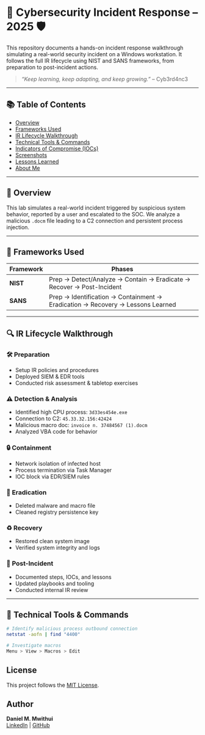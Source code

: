 # 🧠 Cybersecurity Incident Response – 2025 🛡️  
 
This repository documents a hands-on incident response walkthrough simulating a real-world security incident on a Windows workstation. It follows the full IR lifecycle using NIST and SANS frameworks, from preparation to post-incident actions.

> _“Keep learning, keep adapting, and keep growing.”_ – Cyb3rd4nc3

---

## 📚 Table of Contents

- [Overview](#overview)
- [Frameworks Used](#frameworks-used)
- [IR Lifecycle Walkthrough](#ir-lifecycle-walkthrough)
- [Technical Tools & Commands](#technical-tools--commands)
- [Indicators of Compromise (IOCs)](#indicators-of-compromise-iocs)
- [Screenshots](#screenshots)
- [Lessons Learned](#lessons-learned)
- [About Me](#about-me)

---

## 📌 Overview

This lab simulates a real-world incident triggered by suspicious system behavior, reported by a user and escalated to the SOC. We analyze a malicious `.docm` file leading to a C2 connection and persistent process injection.

---

## 📐 Frameworks Used

| Framework | Phases |
|----------|--------|
| **NIST** | Prep → Detect/Analyze → Contain → Eradicate → Recover → Post-Incident |
| **SANS** | Prep → Identification → Containment → Eradication → Recovery → Lessons Learned |

---

## 🔍 IR Lifecycle Walkthrough

### 🛠️ Preparation
- Setup IR policies and procedures
- Deployed SIEM & EDR tools
- Conducted risk assessment & tabletop exercises

### ⚠️ Detection & Analysis
- Identified high CPU process: `3d33es454e.exe`
- Connection to C2: `45.33.32.156:42424`
- Malicious macro doc: `invoice n. 37484567 (1).docm`
- Analyzed VBA code for behavior

### 🔒 Containment
- Network isolation of infected host
- Process termination via Task Manager
- IOC block via EDR/SIEM rules

### 🧹 Eradication
- Deleted malware and macro file
- Cleaned registry persistence key

### ♻️ Recovery
- Restored clean system image
- Verified system integrity and logs

### 📄 Post-Incident
- Documented steps, IOCs, and lessons
- Updated playbooks and tooling
- Conducted internal IR review

---

## 🧰 Technical Tools & Commands

```bash
# Identify malicious process outbound connection
netstat -aofn | find "4400"

# Investigate macros
Menu > View > Macros > Edit
```
## License
This project follows the [MIT License](LICENSE).

## Author
**Daniel M. Mwithui**  
[LinkedIn](https://www.linkedin.com/in/daniel-mwendwa-mwithui/) | [GitHub](https://github.com/daniel-mwendwa)


